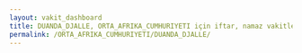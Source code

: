 ```yaml
---
layout: vakit_dashboard
title: DUANDA_DJALLE, ORTA_AFRIKA_CUMHURIYETI için iftar, namaz vakitleri ve hava durumu - ilçe/eyalet seç
permalink: /ORTA_AFRIKA_CUMHURIYETI/DUANDA_DJALLE/
---
```


<script type="text/javascript">
  var GLOBAL_COUNTRY = 'ORTA_AFRIKA_CUMHURIYETI';
  var GLOBAL_CITY = 'DUANDA_DJALLE';
  var GLOBAL_STATE = '';
  var lat = 72;
  var lon = 21;
</script>

